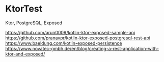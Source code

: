 # KtorTest
Ktor, PostgreSQL, Exposed

https://github.com/arun0009/kotlin-ktor-exposed-sample-api
https://github.com/pranavpr/kotlin-ktor-exposed-postgresql-rest-api
https://www.baeldung.com/kotlin-exposed-persistence
https://www.novatec-gmbh.de/en/blog/creating-a-rest-application-with-ktor-and-exposed/



